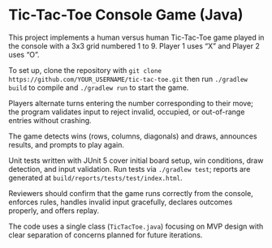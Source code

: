 # Tic-Tac-Toe Console Game (Java)

This project implements a human versus human Tic-Tac-Toe game played in the console with a 3x3 grid numbered 1 to 9. Player 1 uses “X” and Player 2 uses “O”.

To set up, clone the repository with `git clone https://github.com/YOUR_USERNAME/tic-tac-toe.git` then run `./gradlew build` to compile and `./gradlew run` to start the game.

Players alternate turns entering the number corresponding to their move; the program validates input to reject invalid, occupied, or out-of-range entries without crashing.

The game detects wins (rows, columns, diagonals) and draws, announces results, and prompts to play again.

Unit tests written with JUnit 5 cover initial board setup, win conditions, draw detection, and input validation. Run tests via `./gradlew test`; reports are generated at `build/reports/tests/test/index.html`.

Reviewers should confirm that the game runs correctly from the console, enforces rules, handles invalid input gracefully, declares outcomes properly, and offers replay.

The code uses a single class (`TicTacToe.java`) focusing on MVP design with clear separation of concerns planned for future iterations.
